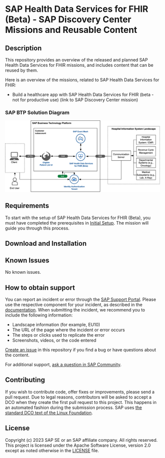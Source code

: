# SAP Health Data Services for FHIR (Beta) - SAP Discovery Center Missions and Reusable Content
<!-- Please include descriptive title -->

<!--- Register repository https://api.reuse.software/register, then add REUSE badge:
[![REUSE status](https://api.reuse.software/badge/github.com/SAP-samples/REPO-NAME)](https://api.reuse.software/info/github.com/SAP-samples/REPO-NAME)
-->

## Description

This repository provides an overview of the released and planned SAP Health Data Services for FHIR missions, and includes content that can be reused by them.

Here is an overview of the missions, related to SAP Health Data Services for FHIR:
* Build a healthcare app with SAP Health Data Services for FHIR (beta - not for productive use) (link to SAP Discovery Center mission)

### SAP BTP Solution Diagram

<img src="docs/pics/btp_health_data_services_mission.png" width="750">

## Requirements

To start with the setup of SAP Health Data Services for FHIR (Beta), you must have completed the prerequisites in [Initial Setup](https://help.sap.com/docs/SAP_HEALTH_DATA_SERVICES_FOR_FHIR/f64d5f2b858042f791b64bdd4094df22/872ceb743a38498bb960b916de6cde5d.html?locale=en-US). The mission will guide you through this process.

## Download and Installation

## Known Issues

No known issues.

## How to obtain support

You can report an incident or error through the [SAP Support Portal](https://support.sap.com/en/index.html). Please use the respective component for your incident, as described in the [documentation](https://help.sap.com/docs/SAP_HEALTH_DATA_SERVICES_FOR_FHIR/f64d5f2b858042f791b64bdd4094df22/2fe94484269e487ea72a35befbe0a02b.html?locale=en-US).
When submitting the incident, we recommend you to include the following information:
-	Landscape information (for example, EU10)
-	The URL of the page where the incident or error occurs
-	The steps or clicks used to replicate the error
-	Screenshots, videos, or the code entered

[Create an issue](https://github.com/SAP-samples/health-data-services-mission/issues) in this repository if you find a bug or have questions about the content.
 
For additional support, [ask a question in SAP Community](https://answers.sap.com/questions/ask.html).

## Contributing
If you wish to contribute code, offer fixes or improvements, please send a pull request. Due to legal reasons, contributors will be asked to accept a DCO when they create the first pull request to this project. This happens in an automated fashion during the submission process. SAP uses [the standard DCO text of the Linux Foundation](https://developercertificate.org/).

## License
Copyright (c) 2023 SAP SE or an SAP affiliate company. All rights reserved. This project is licensed under the Apache Software License, version 2.0 except as noted otherwise in the [LICENSE](LICENSE) file.
